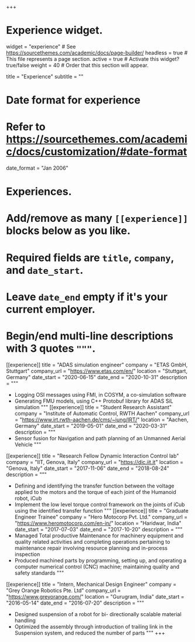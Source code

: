 +++
# Experience widget.
widget = "experience"  # See https://sourcethemes.com/academic/docs/page-builder/
headless = true  # This file represents a page section.
active = true  # Activate this widget? true/false
weight = 40  # Order that this section will appear.

title = "Experience"
subtitle = ""

# Date format for experience
#   Refer to https://sourcethemes.com/academic/docs/customization/#date-format
date_format = "Jan 2006"

# Experiences.
#   Add/remove as many `[[experience]]` blocks below as you like.
#   Required fields are `title`, `company`, and `date_start`.
#   Leave `date_end` empty if it's your current employer.
#   Begin/end multi-line descriptions with 3 quotes `"""`.
[[experience]]
  title = "ADAS simulation engineer"
  company = "ETAS GmbH, Stuttgart"
  company_url = "https://www.etas.com/en/"
  location = "Stuttgart, Germany"
  date_start = "2020-06-15"
  date_end = "2020-10-31"
  description = """
  * Logging OSI messages using FMI, in COSYM, a co-simulation software
  * Generating FMU models, using C++ Protobuf library for ADAS SiL simulation
  """
[[experience]]
  title = "Student Research Assistant"
  company = "Institute of Automatic Control, RWTH Aachen"
  company_url = "https://www.irt.rwth-aachen.de/cms/~iung/IRT/"
  location = "Aachen, Germany"
  date_start = "2019-05-01"
  date_end = "2020-03-31"
  description = """
  * Sensor fusion for Navigation and path planning of an Unmanned Aerial Vehicle
  """

[[experience]]
  title = "Research Fellow Dynamic Interaction Control lab"
  company = "IIT, Genova, Italy"
  company_url = "https://dic.iit.it"
  location = "Genova, Italy"
  date_start = "2017-11-06"
  date_end = "2018-08-24"
  description = """
  * Defining and identifying the transfer function between the voltage applied to the motors and the torque of each joint of the Humanoid robot, iCub
  * Implement the low level torque control framework on the joints of iCub using the identified transfer function
   """
[[experience]]
  title = "Graduate Engineer Trainee"
  company = "Hero Motocorp Pvt. Ltd."
  company_url = "https://www.heromotocorp.com/en-in/"
  location = "Haridwar, India"
  date_start = "2017-07-03"
  date_end = "2017-10-20"
  description = """
  * Managed Total productive Maintenance for machinery equipment and quality related activities and completing operations pertaining to maintenance repair involving resource planning and in-process inspection
  * Produced machined parts by programming, setting up, and operating a computer numerical control (CNC) machine; maintaining quality and safety standards
   """
   
[[experience]]
  title = "Intern, Mechanical Design Engineer"
  company = "Grey Orange Robotics Pte. Ltd"
  company_url = "https://www.greyorange.com/"
  location = "Gurugram, India"
  date_start = "2016-05-14"
  date_end = "2016-07-20"
  description = """
  * Designed suspension of a robot for bi- directionally scalable material handling
  * Optimized the assembly through introduction of trailing link in the Suspension system, and reduced the number of parts
   """
+++
